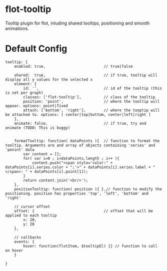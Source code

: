flot-tooltip
============

Tooltip plugin for flot, inluding shared tooltips, positioning and smooth animations.

Default Config
==============
	tooltip: {
		enabled: true,							// true|false
		
		shared:  true,							// if true, tooltip will display all y values for the selected x
		element: {
			id: '',								// id of the tooltip (this is set per graph)
			classes: ['flot-tooltip'],			// class of the tooltip
			position: 'point', 					// where the tooltip will appear. options: point|fixed
			attach: ['bottom', 'right'], 		// where the tooptip will be attached to. options: [ center|top|bottom, center|left|right ]
		},
		animate: false,							// if true, try and animate (TODO: This is buggy)
		
	
		formatTooltip: function( dataPoints ){	// function to format the tooltip. Arguments are and array of objects containing 'series' and 'ponint' data
			var content = [];
			for( var i=0 ; i<dataPoints.length ; i++ ){
				content.push("<span style='color:" + dataPoints[i].series.color + ";'>" + dataPoints[i].series.label + "</span>: " + dataPoints[i].point[1]);
			}
			return content.join('<br/>'); 
		},
		positionTooltip: function( position ){ },// function to modify the positioning. position has properties 'top', 'left', 'bottom' and 'right'
		
		// cursor offset
		offset: {								// offset that will be applied to each tooltip
			x: 20,
			y: 20
		},
	
		// callbacks
		events: {
			hover: function(flotItem, $tooltipEl) {} // function to call on hover
		}
		
	}
